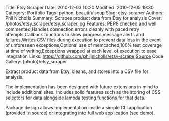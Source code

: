 Title: Etsy Scraper
Date: 2010-12-03 10:20
Modified: 2010-12-05 19:30
Category: Portfolio
Tags: python, beautifulsoup
Slug: etsy-scraper
Authors: Phil Nicholls
Summary: Scrapes product data from Etsy for analysis
Cover: /photos/etsy_scraper/etsy_scraper.jpg
Features: PEP8 checked and well commented,Handles connection errors cleanly with paced retry attempts,Callback functions to show progress,message alerts and failures,Writes CSV files during execution to prevent data loss in the event of unforeseen exceptions,Optional use of memcached,100% test coverage at time of writing,Exceptions wrapped at each level of execution to ease integration
Links: https://github.com/philjnicholls/etsy-scrape|Source Code
Gallery: {photo}/etsy_scraper

Extract product data from Etsy, cleans, and stores into a CSV file for analysis.

The implementation has been designed with future extensions in mind to include additional sites. Includes solid features such as the storing of CSS selectors for data alongside lambda testing functions for that data.

Package design allows implementation inside a simple CLI application (provided in source) or integrating into full web application (see demo).
